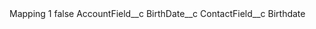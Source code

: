 <?xml version="1.0" encoding="UTF-8"?>
<CustomMetadata xmlns="http://soap.sforce.com/2006/04/metadata" xmlns:xsi="http://www.w3.org/2001/XMLSchema-instance" xmlns:xsd="http://www.w3.org/2001/XMLSchema">
    <label>Mapping 1</label>
    <protected>false</protected>
    <values>
        <field>AccountField__c</field>
        <value xsi:type="xsd:string">BirthDate__c</value>
    </values>
    <values>
        <field>ContactField__c</field>
        <value xsi:type="xsd:string">Birthdate</value>
    </values>
</CustomMetadata>

